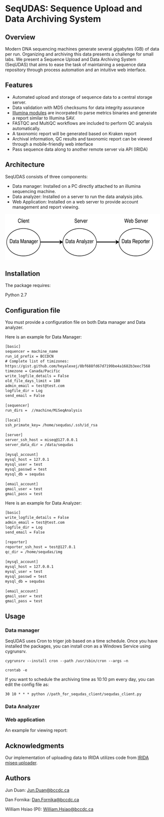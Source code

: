 # SeqUDAS: Sequence Upload and Data Archiving System

## Overview

Modern DNA sequencing machines generate several gigabytes (GB) of data per run. Organizing and archiving this data presents a challenge for small labs. We present a Sequence Upload and Data Archiving System (SeqUDAS) that aims to ease the task of maintaining a sequence data repository through process automation and an intuitive web interface.

## Features

- Automated upload and storage of sequence data to a central storage server.
- Data validation with MD5 checksums for data integrity assurance
- [Illumina modules](https://bitbucket.org/invitae/illuminate) are incorpated to parse metrics binaries and generate a report similar to Illumina SAV.
- FASTQC and MultiQC workflows are included to perform QC analysis automatically.
- A taxonomic report will be generated based on Kraken report 
- Archival information, QC results and taxonomic report can be viewed through a mobile-friendly web interface
- Pass sequence data along to another remote server via API (IRIDA) 

## Architecture

SeqUDAS consists of three components:

- Data manager: Installed on a PC directly attached to an illumina sequencing machine.
- Data analyzer: Installed on a server to run the data analysis jobs.
- Web Application: Installed on a web server to provide account management and report viewing.

<img src="https://github.com/duanjunhyq/sequdas/blob/master/docs/images/sequdas-architecture.jpg" width="600" height="150">

## Installation

The package requires:

Python 2.7

## Configuration file

You must provide a configuration file on both Data manager and Data analyzer.

Here is an example for Data Manager:

```
[basic]
sequencer = machine_name
run_id_prefix = BCCDCN
# Complete list of timizones: https://gist.github.com/heyalexej/8bf688fd67d7199be4a1682b3eec7568
timezone = Canada/Pacific
write_logfile_details = False
old_file_days_limit = 180
admin_email = test@test.com
logfile_dir = Log
send_email = False

[sequencer]
run_dirs =  //machine/MiSeqAnalysis

[local]
ssh_primate_key= /home/sequdas/.ssh/id_rsa

[server]
server_ssh_host = miseq@127.0.0.1
server_data_dir = /data/sequdas

[mysql_account]
mysql_host = 127.0.1
mysql_user = test
mysql_passwd = test
mysql_db = sequdas

[email_account]
gmail_user = test
gmail_pass = test

```

Here is an example for Data Analyzer:

```
[basic]
write_logfile_details = False
admin_email = test@test.com
logfile_dir = Log
send_email = False

[reporter]
reporter_ssh_host = test@127.0.1
qc_dir = /home/sequdas/img

[mysql_account]
mysql_host = 127.0.0.1
mysql_user = test
mysql_passwd = test
mysql_db = sequdas

[email_account]
gmail_user = test
gmail_pass = test

```

## Usage

### Data manager

SeqUDAS uses Cron to triger job based on a time schedule. Once you have installed the packages, you can install cron as a Windows Service using cygrunsrv.

```
cygrunsrv --install cron --path /usr/sbin/cron --args –n
```
 
```
crontab -e 
```
If you want to schedule the archiving time as 10:10 pm every day, you can edit the config file as:

```
30 10 * * * python //path_for_sequdas_client/sequdas_client.py
```

### Data Analyzer



### Web application
An example for viewing report:

## Acknowledgments
Our implementation of uploading data to IRIDA utilizes code from [IRIDA miseq uploader](https://github.com/phac-nml/irida-miseq-uploader).

## Authors
Jun Duan: Jun.Duan@bccdc.ca

Dan Fornika: Dan.Fornika@bccdc.ca

William Hsiao (PI): William.Hsiao@bccdc.ca 

